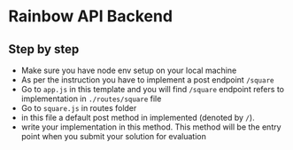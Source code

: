 # Rainbow API Backend

## Step by step
- Make sure you have node env setup on your local machine
- As per the instruction you have to implement a post endpoint `/square`
- Go to `app.js` in this template and you will find `/square` endpoint refers to implementation in `./routes/square` file
- Go to `square.js` in routes folder
- in this file a default post method in implemented (denoted by `/`).
- write your implementation in this method. This method will be the entry point when you submit your solution for evaluation
